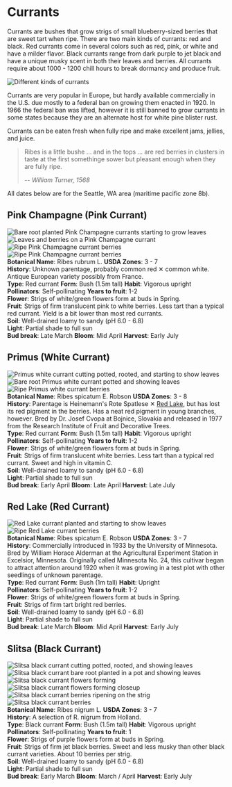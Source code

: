 # Currants

Currants are bushes that grow strigs of small blueberry-sized berries that are sweet tart when ripe. There are two main kinds of currants: red and black. Red currants come in several colors such as red, pink, or white and have a milder flavor. Black currants range from dark purple to jet black and have a unique musky scent in both their leaves and berries. All currants require about 1000 - 1200 chill hours to break dormancy and produce fruit.

![Different kinds of currants](./currants.jpg)

Currants are very popular in Europe, but hardly available commercially in the U.S. due mostly to a federal ban on growing them enacted in 1920. In 1966 the federal ban was lifted, however it is still banned to grow currants in some states because they are an alternate host for white pine blister rust.

Currants can be eaten fresh when fully ripe and make excellent jams, jellies, and juice.

> Ribes is a little bushe ... and in the tops ... are red berries in clusters in taste at the first somethinge sower but pleasant enough when they are fully ripe.
>
> -- <cite>William Turner, 1568</cite>

All dates below are for the Seattle, WA area (maritime pacific zone 8b).

## Pink Champagne (Pink Currant)

<div class="strip">
  <img src="./pink-champagne-planted.jpg" title="Bare root planted Pink Champagne currants starting to grow leaves"/>
  <img src="./pink-champagne-leaves.jpg" title="Leaves and berries on a Pink Champagne currant"/>
  <img src="./pink-champagne-berries.jpg" title="Ripe Pink Champagne currant berries"/>
  <img src="./pink-champagne-berries2.jpg" title="Ripe Pink Champagne currant berries"/>
</div>

<div class="plantInfo">
  <div class="row">
    <span class="column">
      <strong>Botanical Name</strong>: Ribes rubrum L.
    </span>
    <span class="column">
      <strong>USDA Zones</strong>: 3 - 7
    </span>
  </div>
  <div class="row">
    <span class="column">
      <strong>History</strong>: Unknown parentage, probably common red &#10005; common white. Antique European variety possibly from France.
    </span>
  </div>
  <div class="row">
    <span class="column">
      <strong>Type</strong>: Red currant
    </span>
    <span class="column">
      <strong>Form</strong>: Bush (1.5m tall)
    </span>
    <span class="column">
      <strong>Habit</strong>: Vigorous upright
    </span>
  </div>
  <div class="row">
    <span class="column">
      <strong>Pollinators</strong>: Self-pollinating
    </span>
    <span class="column">
      <strong>Years to fruit</strong>: 1-2
    </span>
  </div>
  <div class="row">
    <span class="column">
      <strong>Flower</strong>: Strigs of white/green flowers form at buds in Spring.
    </span>
  </div>
  <div class="row">
    <span class="column">
      <strong>Fruit</strong>: Strigs of firm translucent pink to white berries. Less tart than a typical red currant. Yield is a bit lower than most red currants.
    </span>
  </div>
  <div class="row">
    <span class="column">
      <strong>Soil</strong>: Well-drained loamy to sandy (pH 6.0 - 6.8)
    </span>
  </div>
  <div class="row">
    <span class="column">
      <strong>Light</strong>: Partial shade to full sun
    </span>
  </div>
  <div class="row">
    <span class="column">
      <strong>Bud break</strong>: Late March
    </span>
    <span class="column">
      <strong>Bloom</strong>: Mid April
    </span>
    <span class="column">
      <strong>Harvest</strong>: Early July
    </span>
  </div>
</div>

## Primus (White Currant)

<div class="strip">
  <img src="/2016/02/04/propagating-a-berry-and-fruit-garden/white-currant-cutting.jpg" title="Primus white currant cutting potted, rooted, and starting to show leaves"/>
  <img src="./primus-white-currant-planted.jpg" title="Bare root Primus white currant potted and showing leaves"/>
  <img src="./primus-white-currant-berries.jpg" title="Ripe Primus white currant berries"/>
</div>

<div class="plantInfo">
  <div class="row">
    <span class="column">
      <strong>Botanical Name</strong>: Ribes spicatum E. Robson
    </span>
    <span class="column">
      <strong>USDA Zones</strong>: 3 - 8
    </span>
  </div>
  <div class="row">
    <span class="column">
      <strong>History</strong>: Parentage is Heinemann's Rote Spatlese &#10005; <a href="#red-lake-red-currant">Red Lake</a>, but has lost its red pigment in the berries. Has a neat red pigment in young branches, however. Bred by Dr. Josef Cvopa at Bojnice, Slovakia and released in 1977 from the Research Institute of Fruit and Decorative Trees.
    </span>
  </div>
  <div class="row">
    <span class="column">
      <strong>Type</strong>: Red currant
    </span>
    <span class="column">
      <strong>Form</strong>: Bush (1.5m tall)
    </span>
    <span class="column">
      <strong>Habit</strong>: Vigorous upright
    </span>
  </div>
  <div class="row">
    <span class="column">
      <strong>Pollinators</strong>: Self-pollinating
    </span>
    <span class="column">
      <strong>Years to fruit</strong>: 1-2
    </span>
  </div>
  <div class="row">
    <span class="column">
      <strong>Flower</strong>: Strigs of white/green flowers form at buds in Spring.
    </span>
  </div>
  <div class="row">
    <span class="column">
      <strong>Fruit</strong>: Strigs of firm translucent white berries. Less tart than a typical red currant. Sweet and high in vitamin C.
    </span>
  </div>
  <div class="row">
    <span class="column">
      <strong>Soil</strong>: Well-drained loamy to sandy (pH 6.0 - 6.8)
    </span>
  </div>
  <div class="row">
    <span class="column">
      <strong>Light</strong>: Partial shade to full sun
    </span>
  </div>
  <div class="row">
    <span class="column">
      <strong>Bud break</strong>: Early April
    </span>
    <span class="column">
      <strong>Bloom</strong>: Late April
    </span>
    <span class="column">
      <strong>Harvest</strong>: Late July
    </span>
  </div>
</div>

## Red Lake (Red Currant)

<div class="strip">
  <img src="./red-lake-currant-planted.jpg" title="Red Lake currant planted and starting to show leaves"/>
  <img src="./red-lake-currant-berries.jpg" title="Ripe Red Lake currant berries"/>
</div>

<div class="plantInfo">
  <div class="row">
    <span class="column">
      <strong>Botanical Name</strong>: Ribes spicatum E. Robson
    </span>
    <span class="column">
      <strong>USDA Zones</strong>: 3 - 7
    </span>
  </div>
  <div class="row">
    <span class="column">
      <strong>History</strong>: Commercially introduced in 1933 by the University of Minnesota. Bred by William Horace Alderman at the Agricultural Experiment Station in Excelsior, Minnesota. Originally called Minnesota No. 24, this cultivar began to attract attention around 1920 when it was growing in a test plot with other seedlings of unknown parentage.
    </span>
  </div>
  <div class="row">
    <span class="column">
      <strong>Type</strong>: Red currant
    </span>
    <span class="column">
      <strong>Form</strong>: Bush (1m tall)
    </span>
    <span class="column">
      <strong>Habit</strong>: Upright
    </span>
  </div>
  <div class="row">
    <span class="column">
      <strong>Pollinators</strong>: Self-pollinating
    </span>
    <span class="column">
      <strong>Years to fruit</strong>: 1-2
    </span>
  </div>
  <div class="row">
    <span class="column">
      <strong>Flower</strong>: Strigs of white/green flowers form at buds in Spring.
    </span>
  </div>
  <div class="row">
    <span class="column">
      <strong>Fruit</strong>: Strigs of firm tart bright red berries.
    </span>
  </div>
  <div class="row">
    <span class="column">
      <strong>Soil</strong>: Well-drained loamy to sandy (pH 6.0 - 6.8)
    </span>
  </div>
  <div class="row">
    <span class="column">
      <strong>Light</strong>: Partial shade to full sun
    </span>
  </div>
  <div class="row">
    <span class="column">
      <strong>Bud break</strong>: Late March
    </span>
    <span class="column">
      <strong>Bloom</strong>: Mid April
    </span>
    <span class="column">
      <strong>Harvest</strong>: Early July
    </span>
  </div>
</div>

## Slitsa (Black Currant)

<div class="strip">
  <img src="/2016/02/04/propagating-a-berry-and-fruit-garden/black-currant-cutting.jpg" title="Slitsa black currant cutting potted, rooted, and showing leaves"/>
  <img src="./slitsa-black-currant-leaves.jpg" title="Slitsa black currant bare root planted in a pot and showing leaves"/>
  <img src="./slitsa-black-currant-flowers.jpg" title="Slitsa black currant flowers forming"/>
  <img src="./slitsa-black-currant-flowers-closeup.jpg" title="Slitsa black currant flowers forming closeup"/>
  <img src="./slitsa-black-currant-berries-ripening.jpg" title="Slitsa black currant berries ripening on the strig"/>
  <img src="./slitsa-black-currant-berries.jpg" title="Slitsa black currant berries"/>
</div>

<div class="plantInfo">
  <div class="row">
    <span class="column">
      <strong>Botanical Name</strong>: Ribes nigrum L.
    </span>
    <span class="column">
      <strong>USDA Zones</strong>: 3 - 7
    </span>
  </div>
  <div class="row">
    <span class="column">
      <strong>History</strong>: A selection of R. nigrum from Holland.
    </span>
  </div>
  <div class="row">
    <span class="column">
      <strong>Type</strong>: Black currant
    </span>
    <span class="column">
      <strong>Form</strong>: Bush (1.5m tall)
    </span>
    <span class="column">
      <strong>Habit</strong>: Vigorous upright
    </span>
  </div>
  <div class="row">
    <span class="column">
      <strong>Pollinators</strong>: Self-pollinating
    </span>
    <span class="column">
      <strong>Years to fruit</strong>: 1
    </span>
  </div>
  <div class="row">
    <span class="column">
      <strong>Flower</strong>: Strigs of purple flowers form at buds in Spring.
    </span>
  </div>
  <div class="row">
    <span class="column">
      <strong>Fruit</strong>: Strigs of firm jet black berries. Sweet and less musky than other black currant varieties. About 10 berries per strig.
    </span>
  </div>
  <div class="row">
    <span class="column">
      <strong>Soil</strong>: Well-drained loamy to sandy (pH 6.0 - 6.8)
    </span>
  </div>
  <div class="row">
    <span class="column">
      <strong>Light</strong>: Partial shade to full sun
    </span>
  </div>
  <div class="row">
    <span class="column">
      <strong>Bud break</strong>: Early March
    </span>
    <span class="column">
      <strong>Bloom</strong>: March / April
    </span>
    <span class="column">
      <strong>Harvest</strong>: Early July
    </span>
  </div>
</div>
